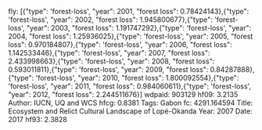 fly: [{"type": 'forest-loss', "year": 2001, "forest loss": 0.78424143},{"type": 'forest-loss', "year": 2002, "forest loss": 1.945800677},{"type": 'forest-loss', "year": 2003, "forest loss": 1.191747292},{"type": 'forest-loss', "year": 2004, "forest loss": 1.25936025},{"type": 'forest-loss', "year": 2005, "forest loss": 0.970184807},{"type": 'forest-loss', "year": 2006, "forest loss": 1.142533446},{"type": 'forest-loss', "year": 2007, "forest loss": 2.433998663},{"type": 'forest-loss', "year": 2008, "forest loss": 0.593011811},{"type": 'forest-loss', "year": 2009, "forest loss": 0.84287888},{"type": 'forest-loss', "year": 2010, "forest loss": 1.800092554},{"type": 'forest-loss', "year": 2011, "forest loss": 0.984060611},{"type": 'forest-loss', "year": 2012, "forest loss": 2.244511676}]
wdpaid: 903129
hf09: 3.2135
Author: IUCN, UQ and WCS
hfcg: 0.8381
Tags: Gabon
fc: 4291.164594
Title: Ecosystem and Relict Cultural Landscape of Lopé-Okanda
Year: 2007
Date: 2017
hf93: 2.3828
